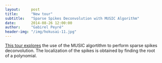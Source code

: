 ```yaml
---
layout:     post
title:      "New tour"
subtitle:   "Sparse Spikes Deconvolution with MUSIC Algorithm"
date:       2014-08-26 12:00:00
author:     "Gabirel Peyré"
header-img: "/img/hokusai-11.jpg"
---
```


[This tour explores](sparsity_9b_music) the use of the MUSIC algortithm to perform sparse spikes deconvolution. The localization of the spikes is obtained by finding the root of a polynomial.
